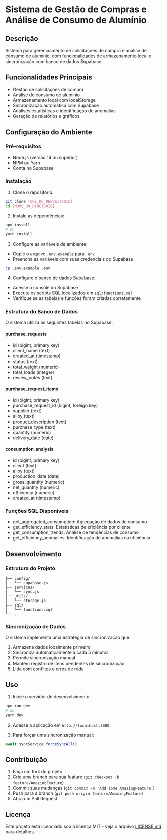 # Sistema de Gestão de Compras e Análise de Consumo de Alumínio

## Descrição
Sistema para gerenciamento de solicitações de compra e análise de consumo de alumínio, com funcionalidades de armazenamento local e sincronização com banco de dados Supabase.

## Funcionalidades Principais
- Gestão de solicitações de compra
- Análise de consumo de alumínio
- Armazenamento local com localStorage
- Sincronização automática com Supabase
- Análises estatísticas e identificação de anomalias
- Geração de relatórios e gráficos

## Configuração do Ambiente

### Pré-requisitos
- Node.js (versão 14 ou superior)
- NPM ou Yarn
- Conta no Supabase

### Instalação
1. Clone o repositório:
```bash
git clone [URL_DO_REPOSITORIO]
cd [NOME_DO_DIRETORIO]
```

2. Instale as dependências:
```bash
npm install
# ou
yarn install
```

3. Configure as variáveis de ambiente:
- Copie o arquivo `.env.example` para `.env`
- Preencha as variáveis com suas credenciais do Supabase
```bash
cp .env.example .env
```

4. Configure o banco de dados Supabase:
- Acesse o console do Supabase
- Execute os scripts SQL localizados em `sql/functions.sql`
- Verifique se as tabelas e funções foram criadas corretamente

### Estrutura do Banco de Dados
O sistema utiliza as seguintes tabelas no Supabase:

#### purchase_requests
- id (bigint, primary key)
- client_name (text)
- created_at (timestamp)
- status (text)
- total_weight (numeric)
- total_loads (integer)
- review_notes (text)

#### purchase_request_items
- id (bigint, primary key)
- purchase_request_id (bigint, foreign key)
- supplier (text)
- alloy (text)
- product_description (text)
- purchase_type (text)
- quantity (numeric)
- delivery_date (date)

#### consumption_analysis
- id (bigint, primary key)
- client (text)
- alloy (text)
- production_date (date)
- gross_quantity (numeric)
- net_quantity (numeric)
- efficiency (numeric)
- created_at (timestamp)

### Funções SQL Disponíveis
- get_aggregated_consumption: Agregação de dados de consumo
- get_efficiency_stats: Estatísticas de eficiência por cliente
- get_consumption_trends: Análise de tendências de consumo
- get_efficiency_anomalies: Identificação de anomalias na eficiência

## Desenvolvimento

### Estrutura do Projeto
```
├── config/
│   └── supabase.js
├── services/
│   └── sync.js
├── utils/
│   └── storage.js
├── sql/
│   └── functions.sql
└── ...
```

### Sincronização de Dados
O sistema implementa uma estratégia de sincronização que:
1. Armazena dados localmente primeiro
2. Sincroniza automaticamente a cada 5 minutos
3. Permite sincronização manual
4. Mantém registro de itens pendentes de sincronização
5. Lida com conflitos e erros de rede

## Uso
1. Inicie o servidor de desenvolvimento:
```bash
npm run dev
# ou
yarn dev
```

2. Acesse a aplicação em `http://localhost:3000`

3. Para forçar uma sincronização manual:
```javascript
await syncService.forceSyncAll()
```

## Contribuição
1. Faça um fork do projeto
2. Crie uma branch para sua feature (`git checkout -b feature/AmazingFeature`)
3. Commit suas mudanças (`git commit -m 'Add some AmazingFeature'`)
4. Push para a branch (`git push origin feature/AmazingFeature`)
5. Abra um Pull Request

## Licença
Este projeto está licenciado sob a licença MIT - veja o arquivo [LICENSE.md](LICENSE.md) para detalhes.